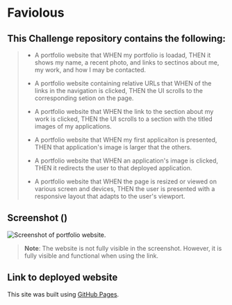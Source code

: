 # Faviolous

## This Challenge repository contains the following:

> * A portfolio website that WHEN my portfolio is loadad, THEN it shows my name, a recent photo, and links to sectinos about me, my work, and how I may be contacted.
>
> * A portfolio website containing relative URLs that WHEN of the links in the navigation is clicked, THEN the UI scrolls to the corresponding setion on the page.
>
> * A portfolio website that WHEN the link to the section about my work is clicked, THEN the UI scrolls to a section with the titled images of my applications. 
>
> * A portfolio website that WHEN my first applicaiton is presented, THEN that application's image is larger that the others.
>
> * A portfolio website that WHEN an application's image is clicked, THEN it redirects the user to that deployed application.
>
> * A portfolio website that WHEN the page is resized or viewed on various screen and devices, THEN the user is presented with a responsive layout that adapts to the user's viewport.

## Screenshot ()
![Screenshot of portfolio website.](/images/Horiseon-Website.png)
> **Note**: The website is not fully visible in the screenshot. However, it is fully visible and functional when using the link.

## Link to deployed website 

This site was built using [GitHub Pages](https://favioa.github.io/Horiseon/).